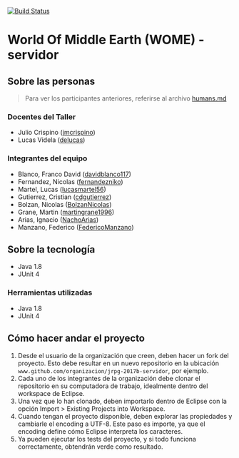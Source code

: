 [![Build Status](https://travis-ci.org/WelcomeToTheJava/jrpg-2017b-servidor.svg?branch=master)](https://travis-ci.org/WelcomeToTheJava/jrpg-2017b-servidor)
# World Of Middle Earth (WOME) - servidor

## Sobre las personas

> Para ver los participantes anteriores, referirse al archivo [humans.md](humans.md)

### Docentes del Taller

* Julio Crispino ([jmcrispino](https://github.com/jmcrispino))
* Lucas Videla ([delucas](https://github.com/delucas))

### Integrantes del equipo

* Blanco, Franco David ([davidblanco117](https://github.com/davidblanco117))
* Fernandez, Nicolas ([fernandezniko](https://github.com/fernandezniko))
* Martel, Lucas ([lucasmartel56](https://github.com/lucasmartel56))
* Gutierrez, Cristian ([cdgutierrez](https://github.com/cdgutierrez))
* Bolzan, Nicolas ([BolzanNicolas](https://github.com/BolzanNicolas))
* Grane, Martin ([martingrane1996](https://github.com/martingrane1996))
* Arias, Ignacio ([NachoArias](https://github.com/NachoArias))
* Manzano, Federico ([FedericoManzano](https://github.com/FedericoManzano))

## Sobre la tecnología
* Java 1.8
* JUnit 4


### Herramientas utilizadas

* Java 1.8
* JUnit 4

## Cómo hacer andar el proyecto

1. Desde el usuario de la organización que creen, deben hacer un fork del proyecto. Esto debe resultar en un nuevo repositorio en la ubicación `www.github.com/organizacion/jrpg-2017b-servidor`, por ejemplo.
2. Cada uno de los integrantes de la organización debe clonar el repositorio en su computadora de trabajo, idealmente dentro del workspace de Eclipse.
3. Una vez que lo han clonado, deben importarlo dentro de Eclipse con la opción Import > Existing Projects into Workspace.
4. Cuando tengan el proyecto disponible, deben explorar las propiedades y cambiarle el encoding a UTF-8. Este paso es importe, ya que el encoding define cómo Eclipse interpreta los caracteres.
5. Ya pueden ejecutar los tests del proyecto, y si todo funciona correctamente, obtendrán verde como resultado.

